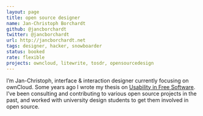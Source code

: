```yaml
---
layout: page
title: open source designer
name: Jan-Christoph Borchardt
github: @jancborchardt
twitter: @jancborchardt
url: http://jancborchardt.net
tags: designer, hacker, snowboarder
status: booked
rate: flexible
projects: owncloud, litewrite, tosdr, opensourcedesign
---
```


I’m Jan-Christoph, interface & interaction designer currently focusing on ownCloud. Some years ago I wrote my thesis on [Usability in Free Software](http://jancborchardt.net/usability-in-free-software). I’ve been consulting and contributing to various open source projects in the past, and worked with university design students to get them involved in open source.
